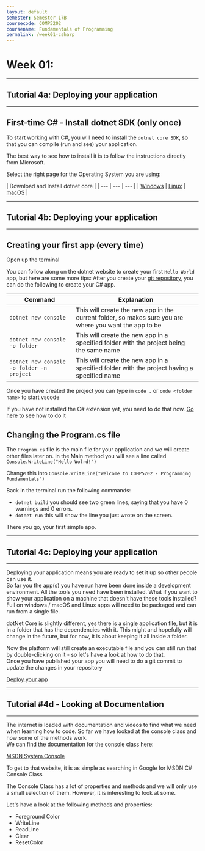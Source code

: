 ```yaml
---
layout: default
semester: Semester 17B
coursecode: COMP5202
coursename: Fundamentals of Programming
permalink: /week01-csharp
---
```


# Week 01:

---

## Tutorial 4a: Deploying your application

---

## First-time C# - Install dotnet SDK (only once)

To start working with C#, you will need to install the `dotnet core SDK`, so that you can compile (run and see) your application.

The best way to see how to install it is to follow the instructions directly from Microsoft.

Select the right page for the Operating System you are using:

| Download and Install dotnet core |
| --- | --- | --- |
| [Windows](https://www.microsoft.com/net/core#windowscmd) | [Linux](https://www.microsoft.com/net/core#linuxubuntu) | [macOS](https://www.microsoft.com/net/core#macos) |

---

## Tutorial 4b: Deploying your application

---

## Creating your first app (every time)

Open up the terminal  

You can follow along on the dotnet website to create your first `Hello World` app, but here are some more tips:
After you create your [git repository](./first-git), you can do the following to create your C# app.

| Command | Explanation |
| --- | --- |
| `dotnet new console` | This will create the new app in the current folder, so makes sure you are where you want the app to be |
| `dotnet new console -o folder` | This will create the new app in a specified folder with the project being the same name |
| `dotnet new console -o folder -n project` | This will create the new app in a specified folder with the project having a specified name |

Once you have created the project you can type in `code .` or `code <folder name>` to start vscode

If you have not installed the C# extension yet, you need to do that now. [Go here](./setup-vscode) to see how to do it

## Changing the Program.cs file

The `Program.cs` file is the main file for your application and we will create other files later on.
In the Main method you will see a line called `Console.WriteLine("Hello Wolrd!")`

Change this into `Console.WriteLine("Welcome to COMP5202 - Programming Fundamentals")`

Back in the terminal run the following commands:

* `dotnet build` you should see two green lines, saying that you have 0 warnings and 0 errors.
* `dotnet run` this will show the line you just wrote on the screen.

There you go, your first simple app.

---

## Tutorial 4c: Deploying your application

---

Deploying your application means you are ready to set it up so other people can use it.  
So far you the app(s) you have run have been done inside a development environment. All the tools you need have been installed. What if you want to show your application on a machine that doesn't have these tools installed?  
Full on windows / macOS and Linux apps will need to be packaged and can run from a single file.  

dotNet Core is slightly different, yes there is a single application file, but it is in a folder that has the dependencies with it. This might and hopefully will change in the future, but for now, it is about keeping it all inside a folder.  

Now the platform will still create an executable file and you can still run that by double-clicking on it - so let's have a look at how to do that.  
Once you have published your app you will need to do a git commit to update the changes in your repository  

<a href="//to-bcs.nz/DotNetCore/dotnet-core-deploy" target="_blank">Deploy your app</a>

---

## Tutorial #4d - Looking at Documentation

---

The internet is loaded with documentation and videos to find what we need when learning how to code.
So far we have looked at the console class and how some of the methods work.  
We can find the documentation for the console class here:  

<a href="https://msdn.microsoft.com/en-us/library/system.console(v=vs.110).aspx" target="_blank">MSDN System.Console</a>

To get to that website, it is as simple as searching in Google for MSDN C# Console Class

The Console Class has a lot of properties and methods and we will only use a small selection of them. However, it is interesting to look at some.

Let's have a look at the following methods and properties:
* Foreground Color
* WriteLine
* ReadLine
* Clear
* ResetColor